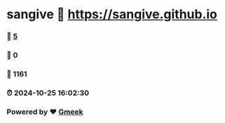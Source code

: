 # sangive :link: https://sangive.github.io 
### :page_facing_up: [5](https://sangive.github.io/tag.html) 
### :speech_balloon: 0 
### :hibiscus: 1161 
### :alarm_clock: 2024-10-25 16:02:30 
### Powered by :heart: [Gmeek](https://github.com/Meekdai/Gmeek)
